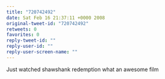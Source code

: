 ```yaml
---
title: "720742492"
date: Sat Feb 16 21:37:11 +0000 2008
original-tweet-id: "720742492"
retweets: 0
favorites: 0
reply-tweet-id: ""
reply-user-id: ""
reply-user-screen-name: ""
---
```

Just watched shawshank redemption what an awesome film
